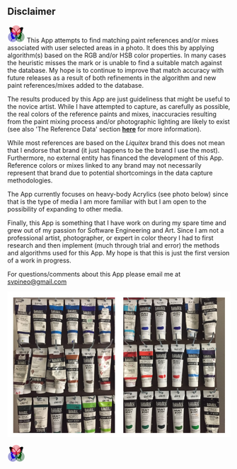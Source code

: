 ## Disclaimer
 
[![RGButterfly Logo](images/RGButterfly_Logo.png)](https://spineo.github.io/RGButterflyDocs/) This App attempts to find matching paint references and/or mixes associated with user selected areas in a photo. It does this by applying algorithm(s) based on the RGB and/or HSB color properties.  In many cases the heuristic misses the mark or is unable to find a suitable match against the database. My hope is to continue to improve that match accuracy with future releases as a result of both refinements in the algorithm and new paint references/mixes added to the database.

The results produced by this App are just guideliness that might be useful to the novice artist. While I have attempted to capture, as carefully as possible, the real colors of the reference paints and mixes, inaccuracies resulting from the paint mixing process and/or photographic lighting are likely to exist (see also 'The Reference Data' section __[here](About.md)__ for more information).

While most references are based on the _Liquitex_ brand this does not mean that I endorse that brand (it just happens to be the brand I use the most). Furthermore, no external entity has financed the development of this App. Reference colors or mixes linked to any brand may not necessarily represent that brand due to potential shortcomings in the data capture methodologies.

The App currently focuses on heavy-body Acrylics (see photo below) since that is the type of media I am more familiar with but I am open to the possibility of expanding to other media.

Finally, this App is something that I have work on during my spare time and grew out of my passion for Software Engineering and Art. Since I am not a professional artist, photographer, or expert in color theory I had to first research and then implement (much through trial and error) the methods and algorithms used for this App. My hope is that this is just the first version of a work in progress.

For questions/comments about this App please email me at [svpineo@gmail.com](mailto:svpineo@gmail.com)

![Paints](images/Paints.jpg)

[![RGButterfly Logo](images/RGButterfly_Logo.png)](https://spineo.github.io/RGButterflyDocs/)
